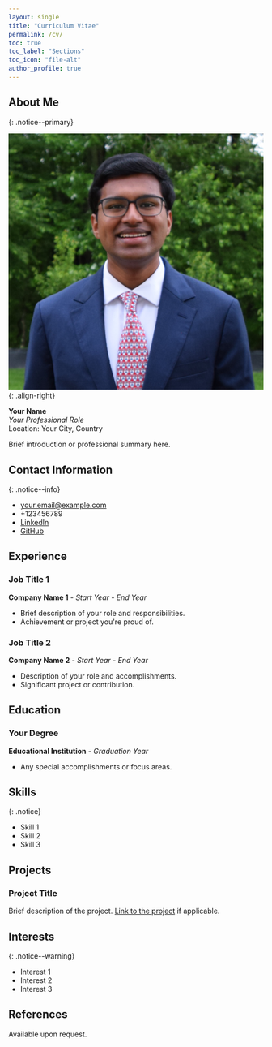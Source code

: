 ```yaml
---
layout: single
title: "Curriculum Vitae"
permalink: /cv/
toc: true
toc_label: "Sections"
toc_icon: "file-alt"
author_profile: true
---
```


## About Me
{: .notice--primary}

![Your Name](/assets/images/bio-photo.jpg){: .align-right}

**Your Name**  
*Your Professional Role*  
Location: Your City, Country

Brief introduction or professional summary here.

## Contact Information
{: .notice--info}

- <i class="fas fa-envelope"></i> [your.email@example.com](mailto:your.email@example.com)
- <i class="fas fa-phone"></i> +123456789
- <i class="fab fa-linkedin"></i> [LinkedIn](https://linkedin.com/in/your-linkedin)
- <i class="fab fa-github"></i> [GitHub](https://github.com/your-github)

## Experience
### Job Title 1
**Company Name 1** - *Start Year - End Year*
- Brief description of your role and responsibilities.
- Achievement or project you're proud of.

### Job Title 2
**Company Name 2** - *Start Year - End Year*
- Description of your role and accomplishments.
- Significant project or contribution.

## Education
### Your Degree
**Educational Institution** - *Graduation Year*
- Any special accomplishments or focus areas.

## Skills
{: .notice}
- Skill 1
- Skill 2
- Skill 3

## Projects
### Project Title
Brief description of the project. [Link to the project](#) if applicable.

## Interests
{: .notice--warning}
- Interest 1
- Interest 2
- Interest 3

## References
Available upon request.